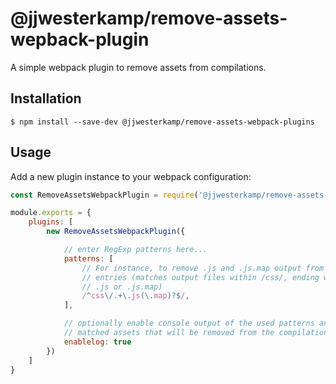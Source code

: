 # @jjwesterkamp/remove-assets-wepback-plugin

A simple webpack plugin to remove assets from compilations.


## Installation

```
$ npm install --save-dev @jjwesterkamp/remove-assets-webpack-plugins
```

## Usage

Add a new plugin instance to your webpack configuration:

```javascript
const RemoveAssetsWebpackPlugin = require('@jjwesterkamp/remove-assets-webpack-plugins');

module.exports = {
    plugins: [
        new RemoveAssetsWebpackPlugin({

            // enter RegExp patterns here...
            patterns: [
                // For instance, to remove .js and .js.map output from CSS
                // entries (matches output files within /css/, ending with
                // .js or .js.map)
                /^css\/.+\.js(\.map)?$/,
            ],

            // optionally enable console output of the used patterns and
            // matched assets that will be removed from the compilation.
            enablelog: true
        })
    ]
}
```